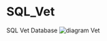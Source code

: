 # SQL_Vet
SQL Vet Database 
![diagram Vet](https://user-images.githubusercontent.com/93688426/162312703-ed6eb6be-58b6-4cc3-b1d6-c0f69bd530c2.png)
